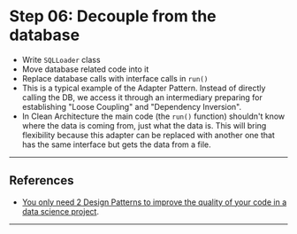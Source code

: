 # Step 06: Decouple from the database

- Write `SQLLoader` class
- Move database related code into it
- Replace database calls with interface calls in `run()`
- This is a typical example of the Adapter Pattern. Instead of directly calling the DB, we access it through an intermediary preparing for establishing "Loose Coupling" and "Dependency Inversion".
- In Clean Architecture the main code (the `run()` function) shouldn't know where the data is coming from, just what the data is.
This will bring flexibility because this adapter can be replaced with another one that has the same interface but gets the data from a file.
***

## References
- [You only need 2 Design Patterns to improve the quality of your code in a data science project](https://laszlo.substack.com/p/you-only-need-2-design-patterns-to).
***
